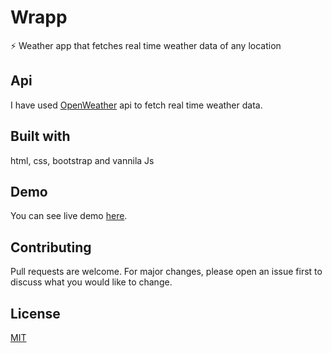 # Wrapp
⚡ Weather app that fetches real time weather data of any location

## Api
I have used [OpenWeather](https://openweathermap.org/api) api to fetch real time weather data.

## Built with
html, css, bootstrap and vannila Js

## Demo
You can see live demo [here](https://wrapp.now.sh/).

## Contributing
Pull requests are welcome. For major changes, please open an issue first to discuss what you would like to change.


## License
[MIT](https://choosealicense.com/licenses/mit/)

